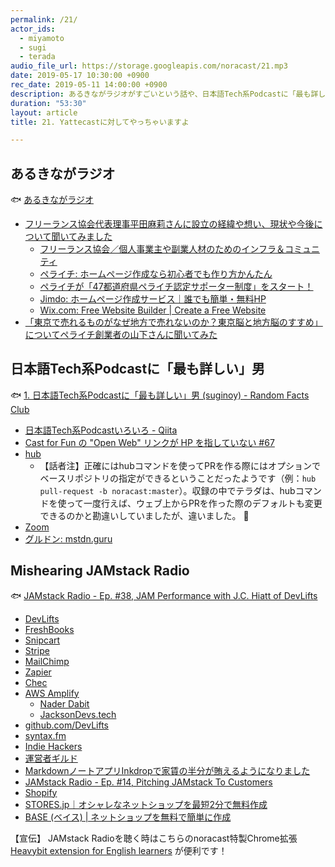 ```yaml
---
permalink: /21/
actor_ids:
  - miyamoto
  - sugi
  - terada
audio_file_url: https://storage.googleapis.com/noracast/21.mp3
date: 2019-05-17 10:30:00 +0900
rec_date: 2019-05-11 14:00:00 +0900
description: あるきながラジオがすごいという話や、日本語Tech系Podcastに「最も詳しい」男、GitHubでアップストリームを変更する方法、eコマース機能などについて話しました。
duration: "53:30"
layout: article
title: 21. Yattecastに対してやっちゃいますよ

---
```


## あるきながラジオ

🐟 [あるきながラジオ](https://anchor.fm/nishikokura-hironobu)

- [フリーランス協会代表理事平田麻莉さんに設立の経緯や想い、現状や今後について聞いてみました](https://anchor.fm/nishikokura-hironobu/episodes/ep-e3vc1k)
  - [フリーランス協会／個人事業主や副業人材のためのインフラ＆コミュニティ](https://www.freelance-jp.org/)
  - [ペライチ: ホームページ作成なら初心者でも作り方かんたん](https://peraichi.com/)
  - [ペライチが「47都道府県ペライチ認定サポーター制度」をスタート！](https://homepage-reborn.com/2017/02/01/%E3%83%9A%E3%83%A9%E3%82%A4%E3%83%81%E3%81%8C%E3%80%8C47%E9%83%BD%E9%81%93%E5%BA%9C%E7%9C%8C%E3%83%9A%E3%83%A9%E3%82%A4%E3%83%81%E8%AA%8D%E5%AE%9A%E3%82%B5%E3%83%9D%E3%83%BC%E3%82%BF%E3%83%BC%E5%88%B6/)
  - [Jimdo: ホームページ作成サービス｜誰でも簡単・無料HP](https://ja.wix.com/)
  - [Wix.com: Free Website Builder \| Create a Free Website](https://jp.jimdo.com/)
- [「東京で売れるものがなぜ地方で売れないのか？東京脳と地方脳のすすめ」についてペライチ創業者の山下さんに聞いてみた](https://anchor.fm/nishikokura-hironobu/episodes/ep-e3srop/a-ae5mg0)

## 日本語Tech系Podcastに「最も詳しい」男

🐟 [1. 日本語Tech系Podcastに「最も詳しい」男 (suginoy) - Random Facts Club](https://randomfacts.club/1)

- [日本語Tech系Podcastいろいろ - Qiita](https://qiita.com/suginoy/items/dada11eef775b883320f)
- [Cast for Fun の "Open Web" リンクが HP を指していない #67](https://github.com/noracast/podcast-freaks/issues/67)
- [hub](https://hub.github.com/)
  - 【話者注】正確にはhubコマンドを使ってPRを作る際にはオプションでベースリポジトリの指定ができるということだったようです（例：`hub pull-request -b noracast:master`）。収録の中でテラダは、hubコマンドを使って一度行えば、ウェブ上からPRを作った際のデフォルトも変更できるのかと勘違いしていましたが、違いました。 🙇
- [Zoom](https://zoom.us/)
- [グルドン: mstdn.guru](https://mstdn.guru/about)

## Mishearing JAMstack Radio

🐟 [JAMstack Radio - Ep. #38, JAM Performance with J.C. Hiatt of DevLifts](https://www.heavybit.com/library/podcasts/jamstack-radio/ep-38-jam-performance-with-j-c-hiatt-of-devlifts/)

- [DevLifts](https://devlifts.io/)
- [FreshBooks](https://www.freshbooks.com/)
- [Snipcart](https://snipcart.com/)
- [Stripe](https://stripe.com/)
- [MailChimp](https://mailchimp.com/)
- [Zapier](https://zapier.com/)
- [Chec](https://chec.io/)
- [AWS Amplify](https://aws-amplify.github.io/)
  - [Nader Dabit](https://twitter.com/dabit3)
  - [JacksonDevs.tech](https://jacksondevs.tech/)
- [github.com/DevLifts](https://github.com/DevLifts)
- [syntax.fm](https://syntax.fm/)
- [Indie Hackers](https://www.indiehackers.com/)
- [運営者ギルド](https://scrapbox.io/admin-guild-pr/%E9%81%8B%E5%96%B6%E8%80%85%E3%82%AE%E3%83%AB%E3%83%89)
- [MarkdownノートアプリInkdropで家賃の半分が賄えるようになりました](https://blog.craftz.dog/inkdrop%E3%81%A7%E5%AE%B6%E8%B3%83%E3%81%AE%E5%8D%8A%E5%88%86%E3%81%8C%E8%B3%84%E3%81%88%E3%82%8B%E3%82%88%E3%81%86%E3%81%AB%E3%81%AA%E3%82%8A%E3%81%BE%E3%81%97%E3%81%9F-3f30f4e1e479)
- [JAMstack Radio - Ep. #14, Pitching JAMstack To Customers](https://www.heavybit.com/library/podcasts/jamstack-radio/ep-14-pitching-jamstack-to-customers/)
- [Shopify](https://www.shopify.jp/)
- [STORES.jp｜オシャレなネットショップを最短2分で無料作成](https://stores.jp/)
- [BASE (ベイス) \| ネットショップを無料で簡単に作成](https://thebase.in/)

【宣伝】
JAMstack Radioを聴く時はこちらのnoracast特製Chrome拡張 [Heavybit extension for English learners](https://chrome.google.com/webstore/detail/heavybit-extension-for-en/ahfgdgmheoejjllbgnkegimdiajihbee?hl=ja) が便利です！

